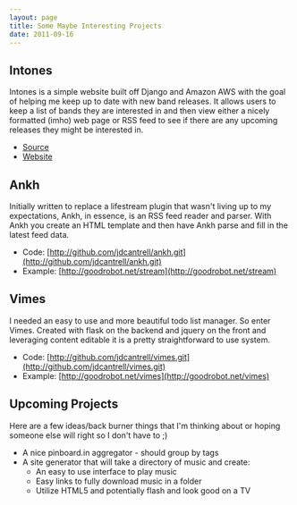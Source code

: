 ```yaml
--- 
layout: page
title: Some Maybe Interesting Projects 
date: 2011-09-16
---
```


## Intones
Intones is a simple website built off Django and Amazon AWS with the goal
of helping me keep up to date with new band releases. It allows users to
keep a list of bands they are interested in and then view either a nicely
formatted (imho) web page or RSS feed to see if there are any upcoming
releases they might be interested in. 

<ul>
  <li><a class="source" href="http://github.com/jdcantrell/intones">Source</a></li>
  <li><a class="website" href="http://intones.notsoevil.net">Website</a></li>
</ul>

## Ankh
Initially written to replace a lifestream plugin that wasn't living up to my
expectations, Ankh, in essence, is an RSS feed reader and parser. With Ankh 
you create an HTML template and then have Ankh parse and fill in the latest
feed data. 
* Code: [http://github.com/jdcantrell/ankh.git](http://github.com/jdcantrell/ankh.git)
* Example: [http://goodrobot.net/stream](http://goodrobot.net/stream)

## Vimes
I needed an easy to use and more beautiful todo list manager. So enter Vimes.
Created with flask on the backend and jquery on the front and leveraging
content editable it is a pretty straightforward to use system.
* Code: [http://github.com/jdcantrell/vimes.git](http://github.com/jdcantrell/vimes.git)
* Example: [http://goodrobot.net/vimes](http://goodrobot.net/vimes)

## Upcoming Projects
Here are a few ideas/back burner things that I'm thinking about or hoping
someone else will right so I don't have to ;)

- A nice pinboard.in aggregator - should group by tags
- A site generator that will take a directory of music and create:
     - An easy to use interface to play music
     - Easy links to fully download music in a folder
     - Utilize HTML5 and potentially flash and look good on a TV

